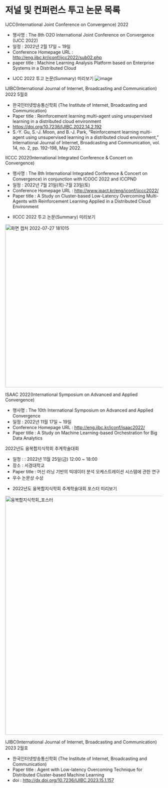 # 저널 및 컨퍼런스 투고 논문 목록

IJCC(International Joint Conference on Convergence) 2022 
- 행사명 : The 8th O2O International Joint Conference on Convergence (IJCC 2022)
- 일정 : 2022년 2월 17일 ~ 19일
- Conference Homepage URL :  http://eng.iibc.kr/iconf/ijcc2022/sub02.php 
- paper title : Machine Learning Analysis Platform based on Enterprise Systems in a Distributed Cloud

* IJCC 2022 투고 논문(Summary) 미리보기
![image](https://user-images.githubusercontent.com/91322621/177979830-6533cc6a-d7db-4666-81f4-05c3137f8b3c.png)

IJIBC(International Journal of Internet, Broadcasting and Communication) 2022 5월호
 - 한국인터넷방송통신학회 (The Institute of Internet, Broadcasting and Communication)
 - Paper title : Reinforcement learning multi-agent using unsupervised learning in a distributed cloud environment
 - https://doi.org/10.7236/IJIBC.2022.14.2.192
 - S.-Y. Gu, S.-J. Moon, and B.-J. Park, “Reinforcement learning multi-agent using unsupervised learning in a distributed cloud environment,” International Journal of      Internet, Broadcasting and Communication, vol. 14, no. 2, pp. 192–198, May 2022.
 
IICCC 2022(International Integrated Conference & Concert on Convergence) 
 - 행사명 : The 8th International Integrated Conference & Concert on Convergence) in conjunction with ICOOC 2022 and ICCPND
 - 일정 : 2022년 7월 21일(목)-7월 23일(토)
 - Conference Homepage URL : http://www.ipact.kr/eng/iconf/iiccc2022/
 - Paper title : A Study on Cluster-based Low-Latency Overcoming Multi-Agents with Reinforcement Learning Applied in a Distributed Cloud Environment

* IICCC 2022 투고 논문(Summary) 미리보기
<img width="521" alt="화면 캡처 2022-07-27 181015" src="https://user-images.githubusercontent.com/91322621/181209715-2ac4b52d-9a0a-430b-b44a-9576231516be.png">


ISAAC 2022(International Symposium on Advanced and Applied Convergence) 
- 행사명 : The 10th International Symposium on Advanced and Applied Convergence
- 일정 : 2022년 11월 17일 ~ 19일
- Conference Homepage URL : http://eng.iibc.kr/iconf/isaac2022/
- Paper title : A Study on Machine Learning-based Orchestration for Big Data Analytics


2022년도 융복합지식학회 추계학술대회 
- 일정 : : 2022년 11월 25일(금) 12:00 ~ 18:00
- 장소 : 서경대학교 
- Paper title : 머신 러닝 기반의 빅데이터 분석 오케스트레이션 시스템에 관한 연구
- 우수 논문상 수상


* 2022년도 융복합지식학회 추계학술대회 포스터 미리보기
<img width="763" alt="융복합지식학회_포스터" src="https://user-images.githubusercontent.com/91322621/232421524-edafffdb-62b5-4df8-a3c5-c374a1e81519.png">


IJIBC(International Journal of Internet, Broadcasting and Communication) 2023 2월호
 - 한국인터넷방송통신학회 (The Institute of Internet, Broadcasting and Communication)
 - Paper title : Agent with Low-latency Overcoming Technique for Distributed Cluster-based Machine Learning
 - doi : http://dx.doi.org/10.7236/IJIBC.2023.15.1.157



